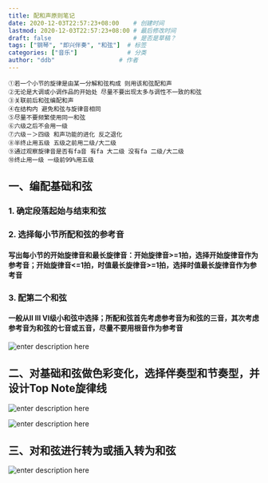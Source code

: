 ```yaml
---
title: 配和声原则笔记
date: 2020-12-03T22:57:23+08:00    # 创建时间
lastmod: 2020-12-03T22:57:23+08:00 # 最后修改时间
draft: false                       # 是否是草稿？
tags: ["钢琴", "即兴伴奏", "和弦"]  # 标签
categories: ["音乐"]              # 分类
author: "ddb"                  # 作者
---
```


``` shell
①若一个小节的旋律是由某一分解和弦构成 则用该和弦配和声
②无论是大调或小调作品的开始处 尽量不要出现太多与调性不一致的和弦
③关联前后和弦编配和声
④在结构内 避免和弦与旋律音相同
⑤尽量不要频繁使用同一和弦
⑥六级之后不会用一级
⑦六级－＞四级 和声功能的进化 反之退化
⑧半终止用五级 五级之前用二级/大二级
⑨通过观察旋律音是否有fa音 有fa 大二级 没有fa 二级/大二级
⑩终止用一级 一级前99%用五级
```

## 一、编配基础和弦

### 1. 确定段落起始与结束和弦

### 2. 选择每小节所配和弦的参考音

#### 写出每小节的开始旋律音和最长旋律音：开始旋律音>=1拍，选择开始旋律音作为参考音；开始旋律音<=1拍，时值最长旋律音>=1拍，选择时值最长旋律音作为参考音

### 3. 配第二个和弦

#### 一般从Ⅱ Ⅲ Ⅵ级小和弦中选择；所配和弦首先考虑参考音为和弦的三音，其次考虑参考音为和弦的七音或五音，尽量不要用根音作为参考音

![enter description here](https://gitee.com/huangxd/imges/raw/master/小书匠/1621060585891.png)

## 二、对基础和弦做色彩变化，选择伴奏型和节奏型，并设计Top Note旋律线

![enter description here](https://gitee.com/huangxd/imges/raw/master/小书匠/1621060807026.png)

![enter description here](https://gitee.com/huangxd/imges/raw/master/小书匠/1621060691692.png)

## 三、对和弦进行转为或插入转为和弦

![enter description here](https://gitee.com/huangxd/imges/raw/master/小书匠/1621060949325.png)
